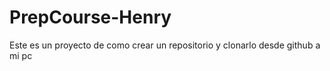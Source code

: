 # PrepCourse-Henry
Este es un proyecto de como crear un repositorio y clonarlo desde github a mi pc

